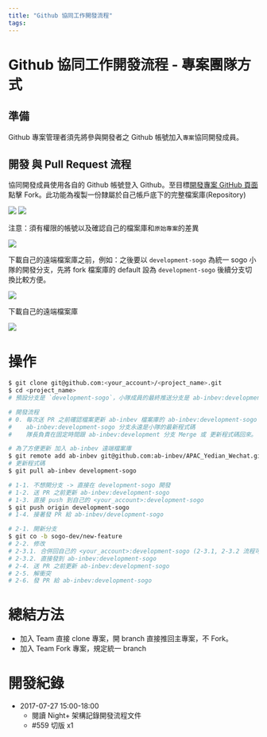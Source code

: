 ```yaml
---
title: "Github 協同工作開發流程"
tags:
---
```


# Github 協同工作開發流程 - 專案團隊方式

## 準備

Github 專案管理者須先將參與開發者之 Github 帳號加入`專案`協同開發成員。

## 開發 與 Pull Request 流程



協同開發成員使用各自的 Github 帳號登入 Github。至目標[開發專案 GitHub 頁面](https://github.com/ab-inbev/APAC_Yedian_Wechat)點擊 Fork。此功能為複製一份隸屬於自己帳戶底下的完整檔案庫(Repository)

![](http://imgur.com/3hG8oA6.png)
![](http://imgur.com/RToDUyC.png)

注意：須有權限的帳號以及確認自己的檔案庫和`原始專案`的差異

![](http://imgur.com/q7zSOax.png)

下載自己的遠端檔案庫之前，例如：之後要以 `development-sogo` 為統一 sogo 小隊的開發分支，先將 fork 檔案庫的 default 設為 `development-sogo` 後續分支切換比較方便。

![](http://imgur.com/nSCqBjW.png)

下載自己的遠端檔案庫

![](http://imgur.com/TCD8pTj.png)

# 操作

```bash
$ git clone git@github.com:<your_account>/<project_name>.git
$ cd <project_name>
# 預設分支是 `development-sogo`，小隊成員的最終推送分支是 ab-inbev:development-sogo

# 開發流程
# 0. 每次送 PR 之前確認檔案更新 ab-inbev 檔案庫的 ab-inbev:development-sogo 分支
#    ab-inbev:development-sogo 分支永遠是小隊的最新程式碼
#    隊長負責在固定時間跟 ab-inbev:development 分支 Merge 或 更新程式碼回來。

# 為了方便更新 加入 ab-inbev 遠端檔案庫
$ git remote add ab-inbev git@github.com:ab-inbev/APAC_Yedian_Wechat.git
# 更新程式碼
$ git pull ab-inbev development-sogo

# 1-1. 不想開分支 -> 直接在 development-sogo 開發
# 1-2. 送 PR 之前更新 ab-inbev:development-sogo
# 1-3. 直接 push 到自己的 <your_account>:development-sogo 
$ git push origin development-sogo
# 1-4. 接著發 PR 給 ab-inbev/development-sogo

# 2-1. 開新分支 
$ git co -b sogo-dev/new-feature
# 2-2. 修改
# 2-3.1. 合併回自己的 <your_account>:development-sogo (2-3.1, 2-3.2 流程可以討論)
# 2-3.2. 直接發到 ab-inbev:development-sogo 
# 2-4. 送 PR 之前更新 ab-inbev:development-sogo
# 2-5. 解衝突
# 2-6. 發 PR 給 ab-inbev:development-sogo
```


# 總結方法

* 加入 Team 直接 clone 專案，開 branch 直接推回主專案，不 Fork。
* 加入 Team Fork 專案，規定統一 branch 

# 開發紀錄

* 2017-07-27 15:00-18:00 
  + 閱讀 Night+ 架構記錄開發流程文件
  + #559 切版 x1


